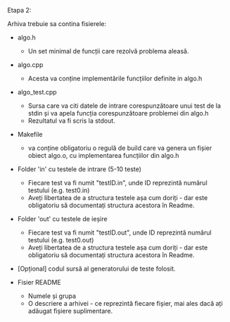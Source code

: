 
Etapa 2:

Arhiva trebuie sa contina fisierele:

* algo.h
    * Un set minimal de funcții care rezolvă problema aleasă.
    
* algo.cpp
    * Acesta va conține implementările funcțiilor definite in algo.h

* algo_test.cpp
    * Sursa care va citi datele de intrare corespunzătoare unui test de la stdin și va apela
    funcția corespunzătoare problemei din algo.h
    * Rezultatul va fi scris la stdout. 

* Makefile 
    * va conține obligatoriu o regulă de build care va genera
    un fișier obiect algo.o, cu implementarea funcțiilor din algo.h

* Folder 'in' cu testele de intrare  (5-10 teste)
    * Fiecare test va fi numit "testID.in", unde ID reprezintă numărul
    testului (e.g. test0.in)
    * Aveți libertatea de a structura testele așa cum doriți - dar este
    obligatoriu să documentați structura acestora în Readme.
          
* Folder 'out' cu testele de ieșire
    * Fiecare test va fi numit "testID.out", unde ID reprezintă numărul
    testului (e.g. test0.out) 
    * Aveți libertatea de a structura testele așa cum doriți - dar este
    obligatoriu să documentați structura acestora în Readme.
     
* [Opțional] codul sursă al generatorului de teste folosit.

* Fisier README
    * Numele și grupa
    * O descriere a arhivei - ce reprezintă fiecare fișier, mai ales dacă ați adăugat
    fișiere suplimentare.
